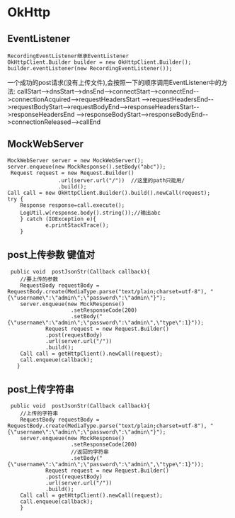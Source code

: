 OkHttp
======

## EventListener
```
RecordingEventListener继承EventListener
OkHttpClient.Builder builder = new OkHttpClient.Builder();
builder.eventListener(new RecordingEventListener());

```

一个成功的post请求(没有上传文件),会按照一下的顺序调用EventListener中的方法:
callStart-->dnsStart-->dnsEnd-->connectStart-->connectEnd-->connectionAcquired-->requestHeadersStart
-->requestHeadersEnd-->requestBodyStart-->requestBodyEnd-->responseHeadersStart-->responseHeadersEnd
-->responseBodyStart-->responseBodyEnd-->connectionReleased-->callEnd


## MockWebServer
```
MockWebServer server = new MockWebServer();
server.enqueue(new MockResponse().setBody("abc"));
 Request request = new Request.Builder()
                .url(server.url("/"))  //这里的path只能用/
                .build();
Call call = new OkHttpClient.Builder().build().newCall(request);
try {
    Response response=call.execute();
    LogUtil.w(response.body().string());//输出abc
    } catch (IOException e){
            e.printStackTrace();
    }
```

## post上传参数  键值对

```
 public void  postJsonStr(Callback callback){
    //要上传的参数
    RequestBody requestBody = RequestBody.create(MediaType.parse("text/plain;charset=utf-8"), "{\"username\":\"admin\";\"password\":\"admin\"}");
    server.enqueue(new MockResponse()
                    .setResponseCode(200)
                    .setBody("{\"username\":\"admin\";\"password\":\"admin\",\"type\":1}"));
            Request request = new Request.Builder()
            .post(requestBody)
            .url(server.url("/"))
            .build();
    Call call = getHttpClient().newCall(request);
    call.enqueue(callback);
   }
```

## post上传字符串
```
 public void  postJsonStr(Callback callback){
    //上传的字符串
    RequestBody requestBody = RequestBody.create(MediaType.parse("text/plain;charset=utf-8"), "{\"username\":\"admin\";\"password\":\"admin\"}");
    server.enqueue(new MockResponse()
                    .setResponseCode(200)
                    //返回的字符串
                    .setBody("{\"username\":\"admin\";\"password\":\"admin\",\"type\":1}"));
            Request request = new Request.Builder()
            .post(requestBody)
            .url(server.url("/"))
            .build();
    Call call = getHttpClient().newCall(request);
    call.enqueue(callback);
    }

```













